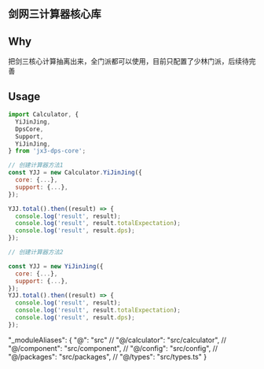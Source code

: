 ## 剑网三计算器核心库

## Why

把剑三核心计算抽离出来，全门派都可以使用，目前只配置了少林门派，后续待完善

## Usage

```js
import Calculator, {
  YiJinJing,
  DpsCore,
  Support,
  YiJinJing,
} from 'jx3-dps-core';

// 创建计算器方法1
const YJJ = new Calculator.YiJinJing({
  core: {...},
  support: {...},
});

YJJ.total().then((result) => {
  console.log('result', result);
  console.log('result', result.totalExpectation);
  console.log('result', result.dps);
});

// 创建计算器方法2

const YJJ = new YiJinJing({
  core: {...},
  support: {...},
});
YJJ.total().then((result) => {
  console.log('result', result);
  console.log('result', result.totalExpectation);
  console.log('result', result.dps);
});
```

"_moduleAliases": {
    "@": "src"
    // "@/calculator": "src/calculator",
    // "@/component": "src/component",
    // "@/config": "src/config",
    // "@/packages": "src/packages",
    // "@/types": "src/types.ts"
  }
